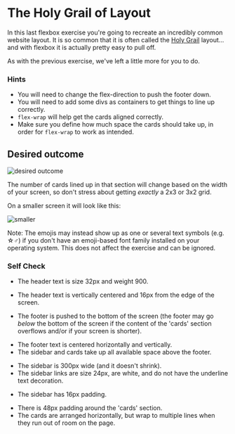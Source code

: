 # The Holy Grail of Layout

In this last flexbox exercise you're going to recreate an incredibly common website layout. It is so common that it is often called the [Holy Grail](https://www.google.com/search?q=holy+grail+layout&tbm=isch&sclient=img) layout... and with flexbox it is actually pretty easy to pull off.

As with the previous exercise, we've left a little more for you to do.

### Hints
- You will need to change the flex-direction to push the footer down.
- You will need to add some divs as containers to get things to line up correctly.
- `flex-wrap` will help get the cards aligned correctly.
-  Make sure you define how much space the cards should take up, in order for `flex-wrap` to work as intended.

## Desired outcome

![desired outcome](./desired-outcome.png)

The number of cards lined up in that section will change based on the width of your screen, so don't stress about getting _exactly_ a 2x3 or 3x2 grid.

On a smaller screen it will look like this:

![smaller](./desired-outcome-smaller.png)

Note: The emojis may instead show up as one or several text symbols (e.g. &#9734;&#9794;) if you don't have an emoji-based font family installed on your operating system. This does not affect the exercise and can be ignored.

### Self Check
- The header text is size 32px and weight 900.
<!-- yes -->
- The header text is vertically centered and 16px from the edge of the screen.
<!-- yessss -->
- The footer is pushed to the bottom of the screen (the footer may go _below_ the bottom of the screen if the content of the 'cards' section overflows and/or if your screen is shorter).
<!-- what? -->
- The footer text is centered horizontally and vertically.
- The sidebar and cards take up all available space above the footer.
<!-- yesss -->
- The sidebar is 300px wide (and it doesn't shrink).
- The sidebar links are size 24px, are white, and do not have the underline text decoration.
<!-- yesss -->
- The sidebar has 16px padding.
<!-- yesss -->
- There is 48px padding around the 'cards' section.
- The cards are arranged horizontally, but wrap to multiple lines when they run out of room on the page.
